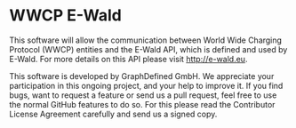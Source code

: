 WWCP E-Wald
===========

This software will allow the communication between World Wide Charging Protocol (WWCP) entities and the E-Wald API, which is defined and used by E-Wald. For more details on this API please visit http://e-wald.eu.

This software is developed by GraphDefined GmbH. We appreciate your participation in this ongoing project, and your help to improve it. If you find bugs, want to request a feature or send us a pull request, feel free to use the normal GitHub features to do so. For this please read the Contributor License Agreement carefully and send us a signed copy.

